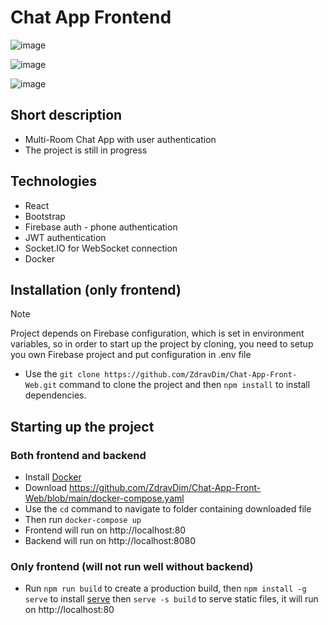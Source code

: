 # Chat App Frontend

![image](https://github.com/ZdravDim/Chat-App-Front-Web/assets/72796409/c818c7bd-c506-41ed-8bb3-b98929f4a15f)

![image](https://github.com/ZdravDim/Chat-App-Front-Web/assets/72796409/7fd558aa-e0d9-429b-b598-9defbe6e307e)

![image](https://github.com/ZdravDim/Chat-App-Front-Web/assets/72796409/e0f2fbd6-9745-4599-940f-91c0ff1ae83e)

## Short description

- Multi-Room Chat App with user authentication
- The project is still in progress

## Technologies

- React
- Bootstrap
- Firebase auth - phone authentication
- JWT authentication
- Socket.IO for WebSocket connection
- Docker

## Installation (only frontend)

> [!NOTE]
> Project depends on Firebase configuration, which is set in environment variables, so in order to start up the project by cloning, you need to setup you own Firebase project and put configuration in .env file

- Use the `git clone https://github.com/ZdravDim/Chat-App-Front-Web.git` command to clone the project and then `npm install` to install dependencies.

## Starting up the project

### Both frontend and backend

- Install [Docker](https://www.docker.com/products/docker-desktop)
- Download https://github.com/ZdravDim/Chat-App-Front-Web/blob/main/docker-compose.yaml
- Use the `cd` command to navigate to folder containing downloaded file
- Then run `docker-compose up`
- Frontend will run on http://localhost:80
- Backend will run on http://localhost:8080

### Only frontend (will not run well without backend)
- Run `npm run build` to create a production build, then `npm install -g serve` to install [serve](https://github.com/vercel/serve) then `serve -s build` to serve static files, it will run on http://localhost:80

